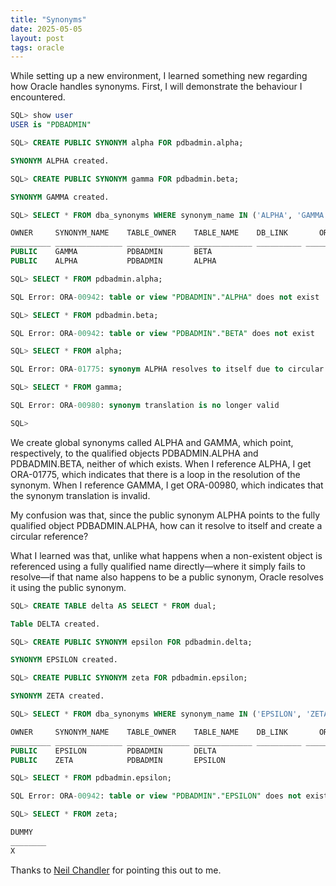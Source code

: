 ```yaml
---
title: "Synonyms"
date: 2025-05-05
layout: post
tags: oracle
---
```


While setting up a new environment, I learned something new regarding how Oracle handles synonyms. First, I will demonstrate the behaviour I encountered.

```sql
SQL> show user
USER is "PDBADMIN"

SQL> CREATE PUBLIC SYNONYM alpha FOR pdbadmin.alpha;

SYNONYM ALPHA created.

SQL> CREATE PUBLIC SYNONYM gamma FOR pdbadmin.beta;

SYNONYM GAMMA created.

SQL> SELECT * FROM dba_synonyms WHERE synonym_name IN ('ALPHA', 'GAMMA');

OWNER     SYNONYM_NAME    TABLE_OWNER    TABLE_NAME    DB_LINK       ORIGIN_CON_ID 
_________ _______________ ______________ _____________ __________ ________________ 
PUBLIC    GAMMA           PDBADMIN       BETA                                    3 
PUBLIC    ALPHA           PDBADMIN       ALPHA                                   3 

SQL> SELECT * FROM pdbadmin.alpha;

SQL Error: ORA-00942: table or view "PDBADMIN"."ALPHA" does not exist

SQL> SELECT * FROM pdbadmin.beta;

SQL Error: ORA-00942: table or view "PDBADMIN"."BETA" does not exist

SQL> SELECT * FROM alpha;

SQL Error: ORA-01775: synonym ALPHA resolves to itself due to circular translation

SQL> SELECT * FROM gamma;

SQL Error: ORA-00980: synonym translation is no longer valid

SQL> 

```

We create global synonyms called ALPHA and GAMMA, which point, respectively, to the qualified objects PDBADMIN.ALPHA and PDBADMIN.BETA, neither of which exists.
When I reference ALPHA, I get ORA-01775, which indicates that there is a loop in the resolution of the synonym.
When I reference GAMMA, I get ORA-00980, which indicates that the synonym translation is invalid.

My confusion was that, since the public synonym ALPHA points to the fully qualified object PDBADMIN.ALPHA, how can it resolve to itself and create a circular reference?

What I learned was that, unlike what happens when a non-existent object is referenced using a fully qualified name directly—where it simply fails to resolve—if that name also happens to be a public synonym, Oracle resolves it using the public synonym.

```sql
SQL> CREATE TABLE delta AS SELECT * FROM dual;

Table DELTA created.

SQL> CREATE PUBLIC SYNONYM epsilon FOR pdbadmin.delta;

SYNONYM EPSILON created.

SQL> CREATE PUBLIC SYNONYM zeta FOR pdbadmin.epsilon;

SYNONYM ZETA created.

SQL> SELECT * FROM dba_synonyms WHERE synonym_name IN ('EPSILON', 'ZETA');

OWNER     SYNONYM_NAME    TABLE_OWNER    TABLE_NAME    DB_LINK       ORIGIN_CON_ID 
_________ _______________ ______________ _____________ __________ ________________ 
PUBLIC    EPSILON         PDBADMIN       DELTA                                   3 
PUBLIC    ZETA            PDBADMIN       EPSILON                                 3 

SQL> SELECT * FROM pdbadmin.epsilon;

SQL Error: ORA-00942: table or view "PDBADMIN"."EPSILON" does not exist

SQL> SELECT * FROM zeta;

DUMMY    
________ 
X        
```

Thanks to [Neil Chandler](https://chandlerdba.com/) for pointing this out to me.
